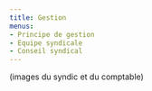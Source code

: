 ```yaml
---
title: Gestion
menus:
- Principe de gestion
- Equipe syndicale
- Conseil syndical
---
```


(images du syndic et du comptable)
